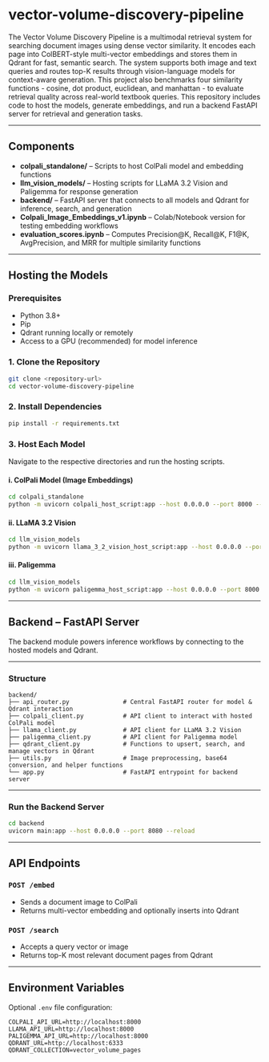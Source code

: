 # vector-volume-discovery-pipeline

The Vector Volume Discovery Pipeline is a multimodal retrieval system for searching document images using dense vector similarity. It encodes each page into ColBERT-style multi-vector embeddings and stores them in Qdrant for fast, semantic search. The system supports both image and text queries and routes top-K results through vision-language models for context-aware generation. This project also benchmarks four similarity functions - cosine, dot product, euclidean, and manhattan - to evaluate retrieval quality across real-world textbook queries.
This repository includes code to host the models, generate embeddings, and run a backend FastAPI server for retrieval and generation tasks.

---

##  Components

- **colpali_standalone/** – Scripts to host ColPali model and embedding functions
- **llm_vision_models/** – Hosting scripts for LLaMA 3.2 Vision and Paligemma for response generation
- **backend/** – FastAPI server that connects to all models and Qdrant for inference, search, and generation
- **Colpali_Image_Embeddings_v1.ipynb** – Colab/Notebook version for testing embedding workflows
- **evaluation_scores.ipynb** – Computes Precision@K, Recall@K, F1@K, AvgPrecision, and MRR for multiple similarity functions

---

## Hosting the Models

### Prerequisites

- Python 3.8+
- Pip
- Qdrant running locally or remotely
- Access to a GPU (recommended) for model inference

### 1. Clone the Repository


```bash
git clone <repository-url>
cd vector-volume-discovery-pipeline
```

### 2. Install Dependencies

```bash
pip install -r requirements.txt
```


### 3. Host Each Model

Navigate to the respective directories and run the hosting scripts.

#### i. ColPali Model (Image Embeddings)

```bash
cd colpali_standalone
python -m uvicorn colpali_host_script:app --host 0.0.0.0 --port 8000 --reload
```

#### ii. LLaMA 3.2 Vision

```bash
cd llm_vision_models
python -m uvicorn llama_3_2_vision_host_script:app --host 0.0.0.0 --port 8000 --reload
```

#### iii. Paligemma

```bash
cd llm_vision_models
python -m uvicorn paligemma_host_script:app --host 0.0.0.0 --port 8000 --reload
```

---

## Backend – FastAPI Server

The backend module powers inference workflows by connecting to the hosted models and Qdrant.

---

###  Structure

```
backend/
├── api_router.py               # Central FastAPI router for model & Qdrant interaction
├── colpali_client.py           # API client to interact with hosted ColPali model
├── llama_client.py             # API client for LLaMA 3.2 Vision
├── paligemma_client.py         # API client for Paligemma model
├── qdrant_client.py            # Functions to upsert, search, and manage vectors in Qdrant
├── utils.py                    # Image preprocessing, base64 conversion, and helper functions
└── app.py                      # FastAPI entrypoint for backend server
```

---

### Run the Backend Server

```bash
cd backend
uvicorn main:app --host 0.0.0.0 --port 8080 --reload
```

---

##  API Endpoints

### `POST /embed`
- Sends a document image to ColPali  
- Returns multi-vector embedding and optionally inserts into Qdrant

### `POST /search`
- Accepts a query vector or image  
- Returns top-K most relevant document pages from Qdrant

---

##  Environment Variables

Optional `.env` file configuration:

```
COLPALI_API_URL=http://localhost:8000
LLAMA_API_URL=http://localhost:8000
PALIGEMMA_API_URL=http://localhost:8000
QDRANT_URL=http://localhost:6333
QDRANT_COLLECTION=vector_volume_pages
```
